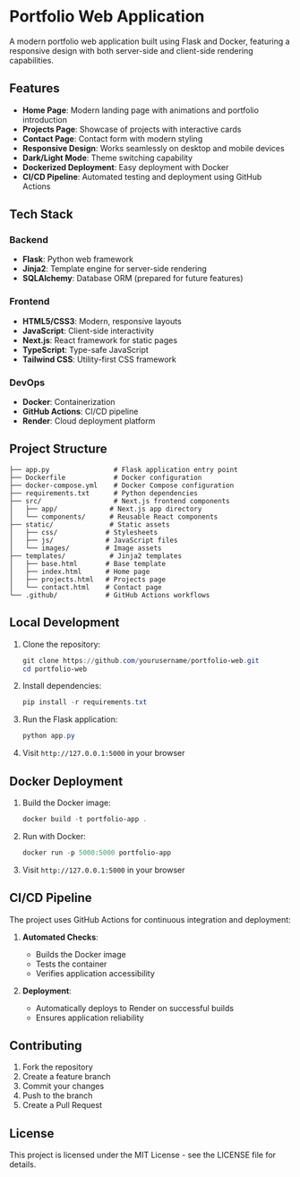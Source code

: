 # Portfolio Web Application

A modern portfolio web application built using Flask and Docker, featuring a responsive design with both server-side and client-side rendering capabilities.

## Features

- **Home Page**: Modern landing page with animations and portfolio introduction
- **Projects Page**: Showcase of projects with interactive cards
- **Contact Page**: Contact form with modern styling
- **Responsive Design**: Works seamlessly on desktop and mobile devices
- **Dark/Light Mode**: Theme switching capability
- **Dockerized Deployment**: Easy deployment with Docker
- **CI/CD Pipeline**: Automated testing and deployment using GitHub Actions

## Tech Stack

### Backend

- **Flask**: Python web framework
- **Jinja2**: Template engine for server-side rendering
- **SQLAlchemy**: Database ORM (prepared for future features)

### Frontend

- **HTML5/CSS3**: Modern, responsive layouts
- **JavaScript**: Client-side interactivity
- **Next.js**: React framework for static pages
- **TypeScript**: Type-safe JavaScript
- **Tailwind CSS**: Utility-first CSS framework

### DevOps

- **Docker**: Containerization
- **GitHub Actions**: CI/CD pipeline
- **Render**: Cloud deployment platform

## Project Structure

```
├── app.py                # Flask application entry point
├── Dockerfile            # Docker configuration
├── docker-compose.yml    # Docker Compose configuration
├── requirements.txt      # Python dependencies
├── src/                  # Next.js frontend components
│   ├── app/             # Next.js app directory
│   └── components/      # Reusable React components
├── static/              # Static assets
│   ├── css/            # Stylesheets
│   ├── js/             # JavaScript files
│   └── images/         # Image assets
├── templates/           # Jinja2 templates
│   ├── base.html       # Base template
│   ├── index.html      # Home page
│   ├── projects.html   # Projects page
│   └── contact.html    # Contact page
└── .github/            # GitHub Actions workflows
```

## Local Development

1. Clone the repository:

   ```powershell
   git clone https://github.com/yourusername/portfolio-web.git
   cd portfolio-web
   ```

2. Install dependencies:

   ```powershell
   pip install -r requirements.txt
   ```

3. Run the Flask application:

   ```powershell
   python app.py
   ```

4. Visit `http://127.0.0.1:5000` in your browser

## Docker Deployment

1. Build the Docker image:

   ```powershell
   docker build -t portfolio-app .
   ```

2. Run with Docker:

   ```powershell
   docker run -p 5000:5000 portfolio-app
   ```

3. Visit `http://127.0.0.1:5000` in your browser

## CI/CD Pipeline

The project uses GitHub Actions for continuous integration and deployment:

1. **Automated Checks**:
   - Builds the Docker image
   - Tests the container
   - Verifies application accessibility

2. **Deployment**:
   - Automatically deploys to Render on successful builds
   - Ensures application reliability

## Contributing

1. Fork the repository
2. Create a feature branch
3. Commit your changes
4. Push to the branch
5. Create a Pull Request

## License

This project is licensed under the MIT License - see the LICENSE file for details.